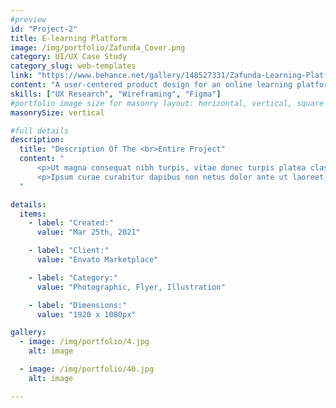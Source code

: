 ```yaml
---
#preview
id: "Project-2"
title: E-learning Platform
image: /img/portfolio/Zafunda_Cover.png
category: UI/UX Case Study
category_slug: web-templates
link: "https://www.behance.net/gallery/148527331/Zafunda-Learning-Platform-UI-Design-Web-Design"
content: "A user-centered product design for an online learning platform targeting self-paced learners."
skills: ["UX Research", "Wireframing", "Figma"]
#portfolio image size for masonry layout: horizontal, vertical, square
masonrySize: vertical

#full details
description:
  title: "Description Of The <br>Entire Project"
  content: "
      <p>Ut magna consequat nibh turpis, vitae donec turpis platea class. Egestas aenean tincidunt, torquent felis orci nibh aliquam.</p>
      <p>Ipsum curae curabitur dapibus non netus dolor ante ut laoreet, turpis faucibus sodales euismod conubia taciti quisque vestibulum, vitae adipiscing bibendum himenaeos lobortis dictum etiam mattis.</p>
  "

details:
  items:
    - label: "Created:"
      value: "Mar 25th, 2021"

    - label: "Client:"
      value: "Envato Marketplace"

    - label: "Category:"
      value: "Photographic, Flyer, Illustration"

    - label: "Dimensions:"
      value: "1920 x 1080px"

gallery:
  - image: /img/portfolio/4.jpg
    alt: image

  - image: /img/portfolio/40.jpg
    alt: image

---
```

